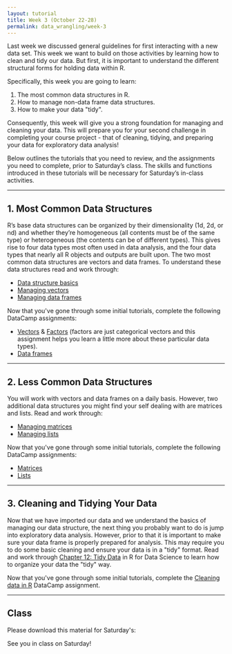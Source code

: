 ```yaml
---
layout: tutorial
title: Week 3 (October 22-28)
permalink: data_wrangling/week-3
---
```


Last week we discussed general guidelines for first interacting with a new data set. This week we want to build on those activities by learning how to clean and tidy our data.  But first, it is important to understand the different structural forms for holding data within R. 

Specifically, this week you are going to learn: 

1. The most common data structures in R.
2. How to manage non-data frame data structures.
3. How to make your data "tidy".

Consequently, this week will give you a strong foundation for managing and cleaning your data. This will prepare you for your second challenge in completing your course project - that of cleaning, tidying, and preparing your data for exploratory data analysis!

Below outlines the tutorials that you need to review, and the assignments you need to complete, prior to Saturday’s class. The skills and functions introduced in these tutorials will be necessary for Saturday’s in-class activities.

<hr>

## 1. Most Common Data Structures
R’s base data structures can be organized by their dimensionality (1d, 2d, or nd) and whether they’re homogeneous (all contents must be of the same type) or heterogeneous (the contents can be of different types). This gives rise to four data types most often used in data analysis, and the four data types that nearly all R objects and outputs are built upon.  The two most common data structures are vectors and data frames.  To understand these data structures read and work through:

- [Data structure basics](structure_basics)
- [Managing vectors](vectors)
- [Managing data frames](dataframes)

Now that you've gone through some initial tutorials, complete the following DataCamp assignments:

- [Vectors](https://www.datacamp.com/groups/data-wrangling-with-r/assignments/9234) & [Factors](https://www.datacamp.com/groups/data-wrangling-with-r/assignments/9236) (factors are just categorical vectors and this assignment helps you learn a little more about these particular data types).
- [Data frames](https://www.datacamp.com/groups/data-wrangling-with-r/assignments/9237)

<hr>

## 2. Less Common Data Structures
You will work with vectors and data frames on a daily basis.  However, two additional data structures you might find your self dealing with are matrices and lists.  Read and work through:

- [Managing matrices](matrices)
- [Managing lists](lists)

Now that you've gone through some initial tutorials, complete the following DataCamp assignments:

- [Matrices](https://www.datacamp.com/groups/data-wrangling-with-r/assignments/9235)
- [Lists](https://www.datacamp.com/groups/data-wrangling-with-r/assignments/9238)
   
<hr>   


## 3. Cleaning and Tidying Your Data

Now that we have imported our data and we understand the basics of managing our data structure, the next thing you probably want to do is jump into exploratory data analysis.  However, prior to that it is important to make sure your data frame is properly prepared for analysis.  This may require you to do some basic cleaning and ensure your data is in a "tidy" format.  Read and work through [Chapter 12: Tidy Data](http://r4ds.had.co.nz/tidy-data.html) in R for Data Science to learn how to organize your data the "tidy" way.

Now that you've gone through some initial tutorials, complete the [Cleaning data in R](https://www.datacamp.com/groups/data-wrangling-with-r/assignments/9239) DataCamp assignment.

<hr>

## Class

Please download this material for Saturday's: &nbsp; <a href="" style="color:black;"><i class="fa fa-cloud-download" style="font-size:1em"></i></a>

See you in class on Saturday!
